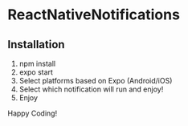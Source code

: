 # ReactNativeNotifications
## Installation
1. npm install
2. expo start
3. Select platforms based on Expo (Android/iOS)
4. Select which notification will run and enjoy!
5. Enjoy

Happy Coding!
